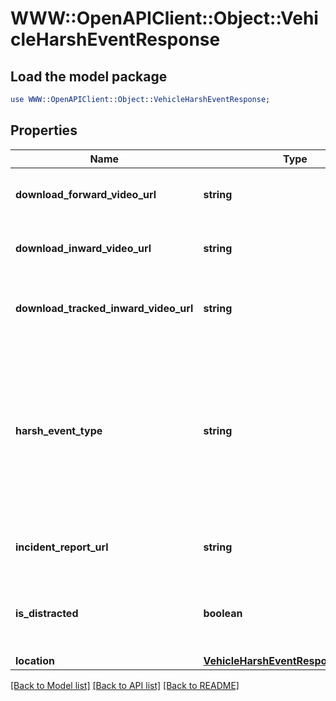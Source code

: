 # WWW::OpenAPIClient::Object::VehicleHarshEventResponse

## Load the model package
```perl
use WWW::OpenAPIClient::Object::VehicleHarshEventResponse;
```

## Properties
Name | Type | Description | Notes
------------ | ------------- | ------------- | -------------
**download_forward_video_url** | **string** | URL for downloading the forward facing video | [optional] 
**download_inward_video_url** | **string** | URL for downloading the inward facing video | [optional] 
**download_tracked_inward_video_url** | **string** | URL for downloading the tracked inward facing video | [optional] 
**harsh_event_type** | **string** | Type of the harsh event. One of: [Crash, Harsh Acceleration, Harsh Braking, Harsh Turn, ROP Engine, ROP Brake, YC Engine, YC Brake, Harsh Event] | 
**incident_report_url** | **string** | URL of the associated incident report page | 
**is_distracted** | **boolean** | Whether the driver was deemed distracted during this harsh event | [optional] 
**location** | [**VehicleHarshEventResponseLocation**](VehicleHarshEventResponseLocation.md) |  | [optional] 

[[Back to Model list]](../README.md#documentation-for-models) [[Back to API list]](../README.md#documentation-for-api-endpoints) [[Back to README]](../README.md)


